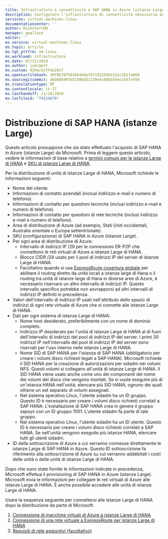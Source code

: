 ```yaml
---
title: Infrastruttura e connettività a SAP HANA in Azure (istanze Large) | Microsoft Docs
description: Configurare l'infrastruttura di connettività necessaria per l'uso di SAP HANA in Azure (istanze Large).
services: virtual-machines-linux
documentationcenter: ''
author: RicksterCDN
manager: gwallace
editor: ''
ms.service: virtual-machines-linux
ms.topic: article
ms.tgt_pltfrm: vm-linux
ms.workload: infrastructure
ms.date: 07/12/2019
ms.author: juergent
ms.custom: H1Hack27Feb2017
ms.openlocfilehash: 36f0b78f563bb4dda76f192259541d1c2b1fa060
ms.sourcegitcommit: d6b68b907e5158b451239e4c09bb55eccb5fef89
ms.translationtype: MT
ms.contentlocale: it-IT
ms.lasthandoff: 11/20/2019
ms.locfileid: "74224678"
---
```

# <a name="sap-hana-large-instances-deployment"></a>Distribuzione di SAP HANA (istanze Large) 

Questo articolo presuppone che sia stato effettuato l'acquisto di SAP HANA in Azure (istanze Large) da Microsoft. Prima di leggere questo articolo, vedere le informazioni di base relative a [termini comuni per le istanze Large di HANA](hana-know-terms.md) e [SKU di istanze Large di HANA](hana-available-skus.md).


Per la distribuzione di unità di istanze Large di HANA, Microsoft richiede le informazioni seguenti:

- Nome del cliente.
- Informazioni di contatto aziendali (inclusi indirizzo e-mail e numero di telefono).
- Informazioni di contatto per questioni tecniche (inclusi indirizzo e-mail e numero di telefono).
- Informazioni di contatto per questioni di rete tecniche (inclusi indirizzo e-mail e numero di telefono).
- Area di distribuzione di Azure (ad esempio, Stati Uniti occidentali, Australia orientale o Europa settentrionale).
- SKU (configurazione) di SAP HANA in Azure (istanze Large).
- Per ogni area di distribuzione di Azure:
    - Intervallo di indirizzi IP /29 per le connessioni ER-P2P che connettono le reti virtuali di Azure a istanze Large di HANA.
    - Blocco CIDR /24 usato per il pool di indirizzi IP del server di istanze Large di HANA.
    - Facoltativo quando si usa [ExpressRoute copertura globale](https://docs.microsoft.com/azure/expressroute/expressroute-global-reach) per abilitare il routing diretto da unità locali a istanze large di Hana o il routing tra unità di istanze large di Hana in diverse aree di Azure, è necessario riservare un altro intervallo di indirizzi IP. Questo intervallo specifico potrebbe non sovrapporsi ad altri intervalli di indirizzi IP definiti in precedenza.
- Valori dell'intervallo di indirizzi IP usati nell'attributo dello spazio di indirizzi di ogni rete virtuale di Azure che si connette alle istanze Large di HANA.
- Dati per ogni sistema di istanze Large di HANA:
  - Nome host desiderato, preferibilmente con un nome di dominio completo.
  - Indirizzo IP desiderato per l'unità di istanze Large di HANA al di fuori dell'intervallo di indirizzi del pool di indirizzi IP del server. I primi 30 indirizzi IP nell'intervallo del pool di indirizzi IP del server sono riservati per l'uso interno nelle istanze Large di HANA.
  - Nome SID di SAP HANA per l'istanza di SAP HANA (obbligatorio per creare i volumi disco richiesti legati a SAP HANA). Microsoft richiede il SID HANA per la creazione di autorizzazioni per sidadm nei volumi NFS. Questi volumi si collegano all'unità di istanze Large di HANA. Il SID HANA viene usato anche come uno dei componenti del nome dei volumi del disco che vengono montati. Se si vuole eseguire più di un'istanza HANA nell'unità, elencare più SID HANA, ognuno dei quali ottiene un set separato di volumi assegnati.
  - Nel sistema operativo Linux, l'utente sidadm ha un ID gruppo. Questo ID è necessario per creare i volumi disco richiesti correlati a SAP HANA. L'installazione di SAP HANA crea in genere il gruppo sapsys con un ID gruppo 1001. L'utente sidadm fa parte di tale gruppo.
  - Nel sistema operativo Linux, l'utente sidadm ha un ID utente. Questo ID è necessario per creare i volumi disco richiesti correlati a SAP HANA. Se nell'unità vengono eseguite più istanze HANA, elencare tutti gli utenti sidadm. 
- ID della sottoscrizione di Azure a cui verranno connesse direttamente le istanze Large di SAP HANA in Azure. Questo ID sottoscrizione fa riferimento alla sottoscrizione di Azure su cui verranno addebitati i costi delle unità o delle unità di istanze Large di HANA.

Dopo che sono state fornite le informazioni indicate in precedenza, Microsoft effettua il provisioning di SAP HANA in Azure (istanze Large). Microsoft invia le informazioni per collegare le reti virtuali di Azure alle istanze Large di HANA. È anche possibile accedere alle unità di istanze Large di HANA.

Usare la sequenza seguente per connettersi alle istanze Large di HANA dopo la distribuzione da parte di Microsoft:

1. [Connessione di macchine virtuali di Azure a istanze Large di HANA](hana-connect-azure-vm-large-instances.md)
2. [Connessione di una rete virtuale a ExpressRoute per istanze Large di HANA](hana-connect-vnet-express-route.md)
3. [Requisiti di rete aggiuntivi (facoltativo)](hana-additional-network-requirements.md)

